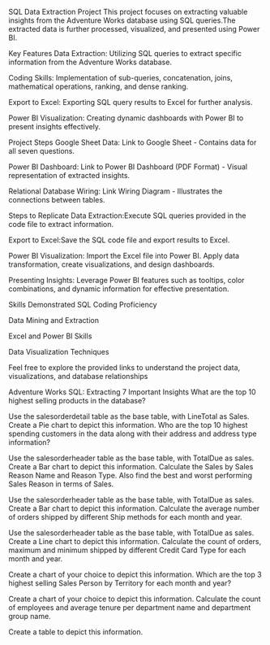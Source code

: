 SQL Data Extraction Project
This project focuses on extracting valuable insights from the Adventure Works database using SQL queries.The extracted data is further processed, visualized, and presented using Power BI.

Key Features
Data Extraction: Utilizing SQL queries to extract specific information from the Adventure Works database.

Coding Skills: Implementation of sub-queries, concatenation, joins, mathematical operations, ranking, and dense ranking.

Export to Excel: Exporting SQL query results to Excel for further analysis.

Power BI Visualization: Creating dynamic dashboards with Power BI to present insights effectively.

Project Steps
Google Sheet Data: Link to Google Sheet - Contains data for all seven questions.

Power BI Dashboard: Link to Power BI Dashboard (PDF Format) - Visual representation of extracted insights.

Relational Database Wiring: Link Wiring Diagram - Illustrates the connections between tables.

Steps to Replicate
Data Extraction:Execute SQL queries provided in the code file to extract information.

Export to Excel:Save the SQL code file and export results to Excel.

Power BI Visualization: Import the Excel file into Power BI. Apply data transformation, create visualizations, and design dashboards.

Presenting Insights: Leverage Power BI features such as tooltips, color combinations, and dynamic information for effective presentation.

Skills Demonstrated
SQL Coding Proficiency

Data Mining and Extraction

Excel and Power BI Skills

Data Visualization Techniques

Feel free to explore the provided links to understand the project data, visualizations, and database relationships

Adventure Works SQL: Extracting 7 Important Insights
What are the top 10 highest selling products in the database?

Use the salesorderdetail table as the base table, with LineTotal as Sales. Create a Pie chart to depict this information.
Who are the top 10 highest spending customers in the data along with their address and address type information?

Use the salesorderheader table as the base table, with TotalDue as sales. Create a Bar chart to depict this information.
Calculate the Sales by Sales Reason Name and Reason Type. Also find the best and worst performing Sales Reason in terms of Sales.

Use the salesorderheader table as the base table, with TotalDue as sales. Create a Bar chart to depict this information.
Calculate the average number of orders shipped by different Ship methods for each month and year.

Use the salesorderheader table as the base table, with TotalDue as sales. Create a Line chart to depict this information.
Calculate the count of orders, maximum and minimum shipped by different Credit Card Type for each month and year.

Create a chart of your choice to depict this information.
Which are the top 3 highest selling Sales Person by Territory for each month and year?

Create a chart of your choice to depict this information.
Calculate the count of employees and average tenure per department name and department group name.

Create a table to depict this information.
